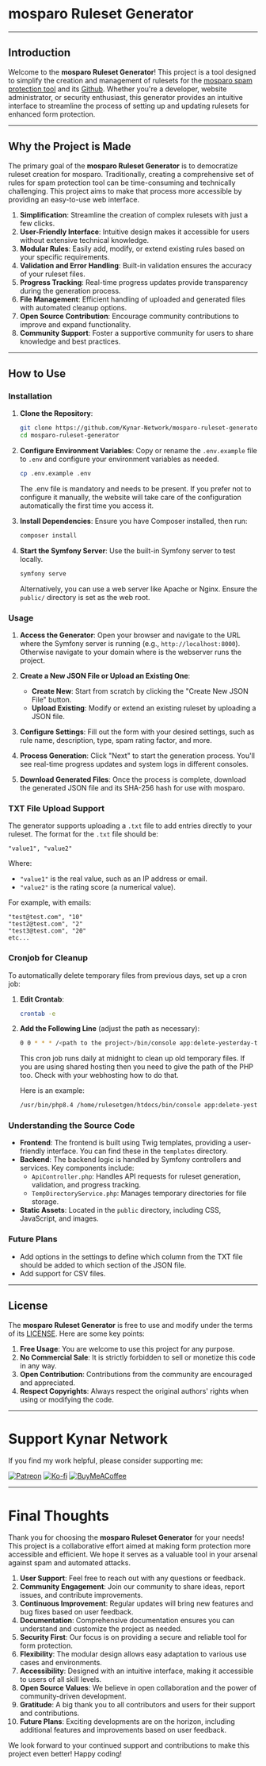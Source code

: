 # mosparo Ruleset Generator

---

## Introduction

Welcome to the **mosparo Ruleset Generator**! This project is a tool designed to simplify the creation and management of rulesets for the [mosparo spam protection tool](https://mosparo.io/) and its [Github](https://github.com/mosparo/mosparo). Whether you're a developer, website administrator, or security enthusiast, this generator provides an intuitive interface to streamline the process of setting up and updating rulesets for enhanced form protection.

---

## Why the Project is Made

The primary goal of the **mosparo Ruleset Generator** is to democratize ruleset creation for mosparo. Traditionally, creating a comprehensive set of rules for spam protection tool can be time-consuming and technically challenging. This project aims to make that process more accessible by providing an easy-to-use web interface.

1. **Simplification**: Streamline the creation of complex rulesets with just a few clicks.
2. **User-Friendly Interface**: Intuitive design makes it accessible for users without extensive technical knowledge.
3. **Modular Rules**: Easily add, modify, or extend existing rules based on your specific requirements.
4. **Validation and Error Handling**: Built-in validation ensures the accuracy of your ruleset files.
5. **Progress Tracking**: Real-time progress updates provide transparency during the generation process.
6. **File Management**: Efficient handling of uploaded and generated files with automated cleanup options.
7. **Open Source Contribution**: Encourage community contributions to improve and expand functionality.
8. **Community Support**: Foster a supportive community for users to share knowledge and best practices.

---

## How to Use

### Installation

1. **Clone the Repository**:
   ```bash
   git clone https://github.com/Kynar-Network/mosparo-ruleset-generator.git
   cd mosparo-ruleset-generator
   ```

2. **Configure Environment Variables**:
   Copy or rename the `.env.example` file to `.env` and configure your environment variables as needed.
   ```bash
   cp .env.example .env
   ```

   The .env file is mandatory and needs to be present. If you prefer not to configure it manually, the website will take care of the configuration automatically the first time you access it. 

3. **Install Dependencies**:
   Ensure you have Composer installed, then run:
   ```bash
   composer install
   ```

4. **Start the Symfony Server**:
   Use the built-in Symfony server to test locally.
   ```bash
   symfony serve
   ```
   Alternatively, you can use a web server like Apache or Nginx. Ensure the `public/` directory is set as the web root.

### Usage

1. **Access the Generator**:
   Open your browser and navigate to the URL where the Symfony server is running (e.g., `http://localhost:8000`). Otherwise navigate to your domain where is the webserver runs the project.

2. **Create a New JSON File or Upload an Existing One**:
   - **Create New**: Start from scratch by clicking the "Create New JSON File" button.
   - **Upload Existing**: Modify or extend an existing ruleset by uploading a JSON file.

3. **Configure Settings**:
   Fill out the form with your desired settings, such as rule name, description, type, spam rating factor, and more.

4. **Process Generation**:
   Click "Next" to start the generation process. You'll see real-time progress updates and system logs in different consoles.

5. **Download Generated Files**:
   Once the process is complete, download the generated JSON file and its SHA-256 hash for use with mosparo.


### TXT File Upload Support

The generator supports uploading a `.txt` file to add entries directly to your ruleset. The format for the `.txt` file should be:

```
"value1", "value2"
```

Where:
- `"value1"` is the real value, such as an IP address or email.
- `"value2"` is the rating score (a numerical value).

For example, with emails:

```
"test@test.com", "10"
"test2@test.com", "2"
"test3@test.com", "20"
etc...
```

### Cronjob for Cleanup

To automatically delete temporary files from previous days, set up a cron job:

1. **Edit Crontab**:
   ```bash
   crontab -e
   ```

2. **Add the Following Line** (adjust the path as necessary):
   ```bash
   0 0 * * * /<path to the project>/bin/console app:delete-yesterday-temp-directory
   ```
   This cron job runs daily at midnight to clean up old temporary files. If you are using shared hosting then you need to give the path of the PHP too. Check with your webhosting how to do that.

   Here is an example:
   ```bash
   /usr/bin/php8.4 /home/rulesetgen/htdocs/bin/console app:delete-yesterday-temp-directory
   ```

### Understanding the Source Code

- **Frontend**: The frontend is built using Twig templates, providing a user-friendly interface. You can find these in the `templates` directory.
- **Backend**: The backend logic is handled by Symfony controllers and services. Key components include:
  - `ApiController.php`: Handles API requests for ruleset generation, validation, and progress tracking.
  - `TempDirectoryService.php`: Manages temporary directories for file storage.
- **Static Assets**: Located in the `public` directory, including CSS, JavaScript, and images.

### Future Plans

- Add options in the settings to define which column from the TXT file should be added to which section of the JSON file.
- Add support for CSV files.

---

## License

The **mosparo Ruleset Generator** is free to use and modify under the terms of its [LICENSE](./LICENSE). Here are some key points:

1. **Free Usage**: You are welcome to use this project for any purpose.
2. **No Commercial Sale**: It is strictly forbidden to sell or monetize this code in any way.
3. **Open Contribution**: Contributions from the community are encouraged and appreciated.
4. **Respect Copyrights**: Always respect the original authors' rights when using or modifying the code.

---


# Support Kynar Network

If you find my work helpful, please consider supporting me:

[![Patreon](https://img.shields.io/badge/Patreon-F96854?style=for-the-badge&logo=patreon&logoColor=white)](https://patreon.com/KynarNetwork)
[![Ko-fi](https://img.shields.io/badge/Ko--fi-29ABE0?style=for-the-badge&logo=ko-fi&logoColor=white)](https://ko-fi.com/kynarnetwork)
[![BuyMeACoffee](https://img.shields.io/badge/Buy%20Me%20A%20Coffee-FFDD00?style=for-the-badge&logo=buy-me-a-coffee&logoColor=black)](https://buymeacoffee.com/kynarnetwork)

---

# Final Thoughts

Thank you for choosing the **mosparo Ruleset Generator** for your needs! This project is a collaborative effort aimed at making form protection more accessible and efficient. We hope it serves as a valuable tool in your arsenal against spam and automated attacks.

1. **User Support**: Feel free to reach out with any questions or feedback.
2. **Community Engagement**: Join our community to share ideas, report issues, and contribute improvements.
3. **Continuous Improvement**: Regular updates will bring new features and bug fixes based on user feedback.
4. **Documentation**: Comprehensive documentation ensures you can understand and customize the project as needed.
5. **Security First**: Our focus is on providing a secure and reliable tool for form protection.
6. **Flexibility**: The modular design allows easy adaptation to various use cases and environments.
7. **Accessibility**: Designed with an intuitive interface, making it accessible to users of all skill levels.
8. **Open Source Values**: We believe in open collaboration and the power of community-driven development.
9. **Gratitude**: A big thank you to all contributors and users for their support and contributions.
10. **Future Plans**: Exciting developments are on the horizon, including additional features and improvements based on user feedback.

We look forward to your continued support and contributions to make this project even better! Happy coding!
